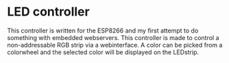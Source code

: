 # LED controller

This controller is written for the ESP8266 and my first attempt to do something with embedded webservers. This controller is made to control a non-addressable RGB strip via a webinterface. A color can be picked from a colorwheel and the selected color will be displayed on the LEDstrip.

